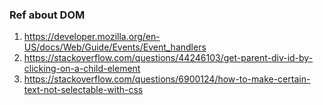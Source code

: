 ### Ref about DOM
1) https://developer.mozilla.org/en-US/docs/Web/Guide/Events/Event_handlers
2) https://stackoverflow.com/questions/44246103/get-parent-div-id-by-clicking-on-a-child-element
3) https://stackoverflow.com/questions/6900124/how-to-make-certain-text-not-selectable-with-css